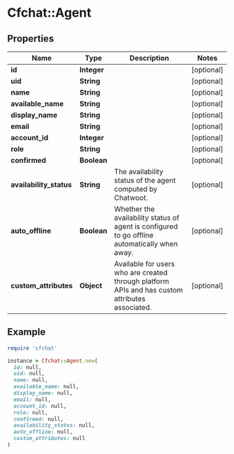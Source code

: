 # Cfchat::Agent

## Properties

| Name | Type | Description | Notes |
| ---- | ---- | ----------- | ----- |
| **id** | **Integer** |  | [optional] |
| **uid** | **String** |  | [optional] |
| **name** | **String** |  | [optional] |
| **available_name** | **String** |  | [optional] |
| **display_name** | **String** |  | [optional] |
| **email** | **String** |  | [optional] |
| **account_id** | **Integer** |  | [optional] |
| **role** | **String** |  | [optional] |
| **confirmed** | **Boolean** |  | [optional] |
| **availability_status** | **String** | The availability status of the agent computed by Chatwoot. | [optional] |
| **auto_offline** | **Boolean** | Whether the availability status of agent is configured to go offline automatically when away. | [optional] |
| **custom_attributes** | **Object** | Available for users who are created through platform APIs and has custom attributes associated. | [optional] |

## Example

```ruby
require 'cfchat'

instance = Cfchat::Agent.new(
  id: null,
  uid: null,
  name: null,
  available_name: null,
  display_name: null,
  email: null,
  account_id: null,
  role: null,
  confirmed: null,
  availability_status: null,
  auto_offline: null,
  custom_attributes: null
)
```

